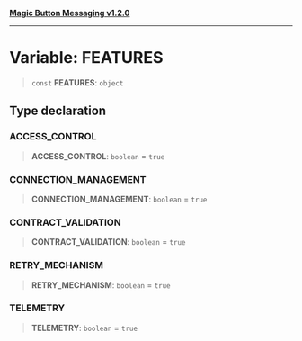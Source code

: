 [**Magic Button Messaging v1.2.0**](../README.md)

***

# Variable: FEATURES

> `const` **FEATURES**: `object`

## Type declaration

### ACCESS\_CONTROL

> **ACCESS\_CONTROL**: `boolean` = `true`

### CONNECTION\_MANAGEMENT

> **CONNECTION\_MANAGEMENT**: `boolean` = `true`

### CONTRACT\_VALIDATION

> **CONTRACT\_VALIDATION**: `boolean` = `true`

### RETRY\_MECHANISM

> **RETRY\_MECHANISM**: `boolean` = `true`

### TELEMETRY

> **TELEMETRY**: `boolean` = `true`
